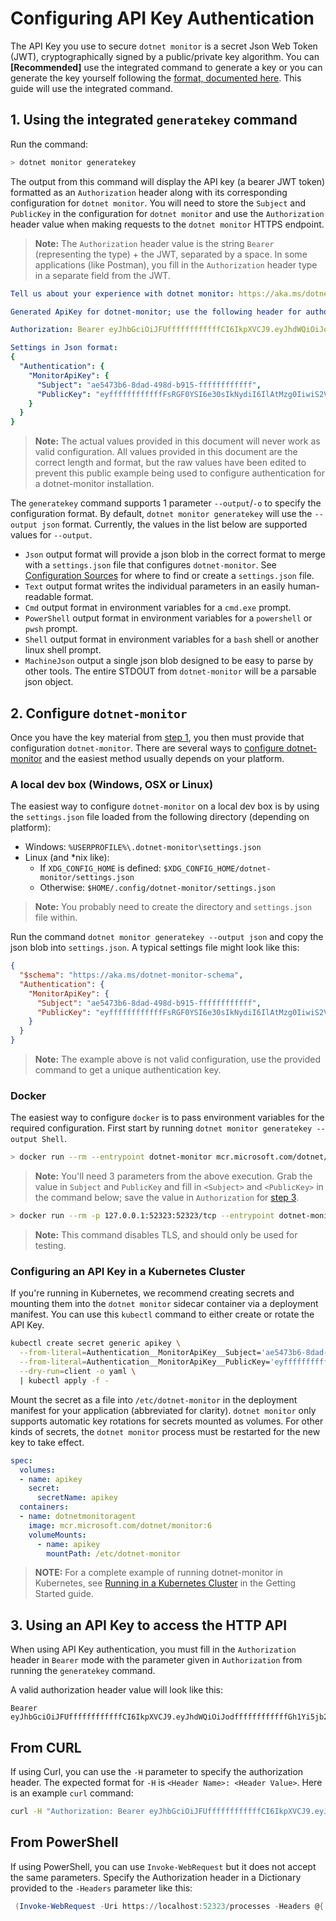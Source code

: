 
# Configuring API Key Authentication

The API Key you use to secure `dotnet monitor` is a secret Json Web Token (JWT), cryptographically signed by a public/private key algorithm. You can **[Recommended]** use the integrated command to generate a key or you can generate the key yourself following the [format, documented here](./api-key-format.md). This guide will use the integrated command.

## 1. Using the integrated `generatekey` command

Run the command:

```bash
> dotnet monitor generatekey
```

The output from this command will display the API key (a bearer JWT token) formatted as an `Authorization` header along with its corresponding configuration for `dotnet monitor`. You will need to store the `Subject` and `PublicKey` in the configuration for `dotnet monitor` and use the `Authorization` header value when making requests to the `dotnet monitor` HTTPS endpoint.

>**Note:** The `Authorization` header value is the string `Bearer` (representing the type) + the JWT, separated by a space. In some applications (like Postman), you fill in the `Authorization` header type in a separate field from the JWT.

```yaml
Tell us about your experience with dotnet monitor: https://aka.ms/dotnet-monitor-survey

Generated ApiKey for dotnet-monitor; use the following header for authorization:

Authorization: Bearer eyJhbGciOiJFUffffffffffffCI6IkpXVCJ9.eyJhdWQiOiJodffffffffffffGh1Yi5jb20vZG90bmV0L2RvdG5ldC1tb25pdG9yIiwiaXNzIjoiaHR0cHM6Ly9naXRodWIuY29tL2RvdG5ldC9kb3RuZXQtbW9uaXRvci9nZW5lcmF0ZWtleStNb25pdG9yQXBpS2V5Iiwic3ViIjoiYWU1NDczYjYtOGRhZC00OThkLWI5MTUtNTNiOWM2ODQwMDBlIn0.RZffffffffffff_yIyApvFKcxFpDJ65HJZek1_dt7jCTCMEEEffffffffffffR08OyhZZHs46PopwAsf_6fdTLKB1UGvLr95volwEwIFnHjdvMfTJ9ffffffffffffAU

Settings in Json format:
{
  "Authentication": {
    "MonitorApiKey": {
      "Subject": "ae5473b6-8dad-498d-b915-ffffffffffff",
      "PublicKey": "eyffffffffffffFsRGF0YSI6e30sIkNydiI6IlAtMzg0IiwiS2V5T3BzIjpbXSwiS3R5IjoiRUMiLCJYIjoiTnhIRnhVZ19QM1dhVUZWVzk0U3dUY3FzVk5zNlFLYjZxc3AzNzVTRmJfQ3QyZHdpN0RWRl8tUTVheERtYlJuWSIsIlg1YyI6W10sIlkiOiJmMXBDdmNoUkVpTWEtc1h6SlZQaS02YmViMHdrZmxfdUZBN0Vka2dwcjF5N251Wmk2cy1NcHl5RzhKdVFSNWZOIiwiS2V5U2l6ZSI6Mzg0LCJIYXNQcml2YXRlS2V5IjpmYWxzZSwiQ3J5cHRvUHJvdmlkZXJGYWN0b3J5Ijp7IkNyeXB0b1Byb3ZpZGVyQ2FjaGUiOnt9LCJDYWNoZVNpZ25hdHVyZVByb3ZpZGVycyI6dHJ1ZSwiU2lnbmF0dXJlUHJvdmlkZXJPYmplY3RQb29sQ2FjaGffffffffffff19"
    }
  }
}
```

>**Note:** The actual values provided in this document will never work as valid configuration. All values provided in this document are the correct length and format, but the raw values have been edited to prevent this public example being used to configure authentication for a dotnet-monitor installation.

The `generatekey` command supports 1 parameter `--output`/`-o` to specify the configuration format. By default, `dotnet monitor generatekey` will use the `--output json` format. Currently, the values in the list below are supported values for `--output`.

- `Json` output format will provide a json blob in the correct format to merge with a `settings.json` file that configures `dotnet-monitor`. See [Configuration Sources](./configuration.md#configuration-sources) for where to find or create a `settings.json` file.
- `Text` output format writes the individual parameters in an easily human-readable format.
- `Cmd` output format in environment variables for a `cmd.exe` prompt.
- `PowerShell` output format in environment variables for a `powershell` or `pwsh` prompt.
- `Shell` output format in environment variables for a `bash` shell or another linux shell prompt.
- `MachineJson` output a single json blob designed to be easy to parse by other tools. The entire STDOUT from `dotnet-monitor` will be a parsable json object.

## 2. Configure `dotnet-monitor`

Once you have the key material from [step 1](#1-using-the-integrated-generatekey-command), you then must provide that configuration `dotnet-monitor`. There are several ways to [configure dotnet-monitor](./configuration.md) and the easiest method usually depends on your platform.

### A local dev box (Windows, OSX or Linux)

The easiest way to configure `dotnet-monitor` on a local dev box is by using the `settings.json` file loaded from the following directory (depending on platform):

- Windows: `%USERPROFILE%\.dotnet-monitor\settings.json`
- Linux (and \*nix like):
  - If `XDG_CONFIG_HOME` is defined: `$XDG_CONFIG_HOME/dotnet-monitor/settings.json`
  - Otherwise: `$HOME/.config/dotnet-monitor/settings.json`

> **Note:** You probably need to create the directory and `settings.json` file within.

Run the command `dotnet monitor generatekey --output json` and copy the json blob into `settings.json`. A typical settings file might look like this:

```json
{
  "$schema": "https://aka.ms/dotnet-monitor-schema",
  "Authentication": {
    "MonitorApiKey": {
      "Subject": "ae5473b6-8dad-498d-b915-ffffffffffff",
      "PublicKey": "eyffffffffffffFsRGF0YSI6e30sIkNydiI6IlAtMzg0IiwiS2V5T3BzIjpbXSwiS3R5IjoiRUMiLCJYIjoiTnhIRnhVZ19QM1dhVUZWVzk0U3dUY3FzVk5zNlFLYjZxc3AzNzVTRmJfQ3QyZHdpN0RWRl8tUTVheERtYlJuWSIsIlg1YyI6W10sIlkiOiJmMXBDdmNoUkVpTWEtc1h6SlZQaS02YmViMHdrZmxfdUZBN0Vka2dwcjF5N251Wmk2cy1NcHl5RzhKdVFSNWZOIiwiS2V5U2l6ZSI6Mzg0LCJIYXNQcml2YXRlS2V5IjpmYWxzZSwiQ3J5cHRvUHJvdmlkZXJGYWN0b3J5Ijp7IkNyeXB0b1Byb3ZpZGVyQ2FjaGUiOnt9LCJDYWNoZVNpZ25hdHVyZVByb3ZpZGVycyI6dHJ1ZSwiU2lnbmF0dXJlUHJvdmlkZXJPYmplY3RQb29sQ2FjaGffffffffffff19"
    }
  }
}
```

>**Note:** The example above is not valid configuration, use the provided command to get a unique authentication key.

### Docker

The easiest way to configure `docker` is to pass environment variables for the required configuration. First start by running `dotnet monitor generatekey --output Shell`.

```bash
> docker run --rm --entrypoint dotnet-monitor mcr.microsoft.com/dotnet/monitor generatekey --output Text
```

>**Note:** You'll need 3 parameters from the above execution. Grab the value in `Subject` and `PublicKey` and fill in `<Subject>` and `<PublicKey>` in the command below; save the value in `Authorization` for [step 3](#3-using-an-api-key-to-access-the-http-api).

```bash
> docker run --rm -p 127.0.0.1:52323:52323/tcp --entrypoint dotnet-monitor --env DOTNETMONITOR_Authentication__MonitorApiKey__Subject=<Subject> --env DOTNETMONITOR_Authentication__MonitorApiKey__PublicKey=<PublicKey> mcr.microsoft.com/dotnet/monitor collect --urls http://+:52323 --metricUrls http://+:52325
```

>**Note:** This command disables TLS, and should only be used for testing.

### Configuring an API Key in a Kubernetes Cluster

If you're running in Kubernetes, we recommend creating secrets and mounting them into the `dotnet monitor` sidecar container via a deployment manifest. You can use this `kubectl` command to either create or rotate the API Key.

```sh
kubectl create secret generic apikey \
  --from-literal=Authentication__MonitorApiKey__Subject='ae5473b6-8dad-498d-b915-ffffffffffff' \
  --from-literal=Authentication__MonitorApiKey__PublicKey='eyffffffffffff...19' \
  --dry-run=client -o yaml \
  | kubectl apply -f -
```

Mount the secret as a file into `/etc/dotnet-monitor` in the deployment manifest for your application (abbreviated for clarity). `dotnet monitor` only supports automatic key rotations for secrets mounted as volumes. For other kinds of secrets, the `dotnet monitor` process must be restarted for the new key to take effect.

```yaml
spec:
  volumes:
  - name: apikey
    secret:
      secretName: apikey
  containers:
  - name: dotnetmonitoragent
    image: mcr.microsoft.com/dotnet/monitor:6
    volumeMounts:
      - name: apikey
        mountPath: /etc/dotnet-monitor

```

> **NOTE:** For a complete example of running dotnet-monitor in Kubernetes, see [Running in a Kubernetes Cluster](./kubernetes.md) in the Getting Started guide.

## 3. Using an API Key to access the HTTP API

When using API Key authentication, you must fill in the `Authorization` header in `Bearer` mode with the parameter given in `Authorization` from running the `generatekey` command.

A valid authorization header value will look like this:

```text
Bearer eyJhbGciOiJFUffffffffffffCI6IkpXVCJ9.eyJhdWQiOiJodffffffffffffGh1Yi5jb20vZG90bmV0L2RvdG5ldC1tb25pdG9yIiwiaXNzIjoiaHR0cHM6Ly9naXRodWIuY29tL2RvdG5ldC9kb3RuZXQtbW9uaXRvci9nZW5lcmF0ZWtleStNb25pdG9yQXBpS2V5Iiwic3ViIjoiYWU1NDczYjYtOGRhZC00OThkLWI5MTUtNTNiOWM2ODQwMDBlIn0.RZffffffffffff_yIyApvFKcxFpDJ65HJZek1_dt7jCTCMEEEffffffffffffR08OyhZZHs46PopwAsf_6fdTLKB1UGvLr95volwEwIFnHjdvMfTJ9ffffffffffffAU
```

## From CURL

If using Curl, you can use the `-H` parameter to specify the authorization header. The expected format for `-H` is `<Header Name>: <Header Value>`. Here is an example `curl` command:

```sh
curl -H "Authorization: Bearer eyJhbGciOiJFUffffffffffffCI6IkpXVCJ9.eyJhdWQiOiJodffffffffffffGh1Yi5jb20vZG90bmV0L2RvdG5ldC1tb25pdG9yIiwiaXNzIjoiaHR0cHM6Ly9naXRodWIuY29tL2RvdG5ldC9kb3RuZXQtbW9uaXRvci9nZW5lcmF0ZWtleStNb25pdG9yQXBpS2V5Iiwic3ViIjoiYWU1NDczYjYtOGRhZC00OThkLWI5MTUtNTNiOWM2ODQwMDBlIn0.RZffffffffffff_yIyApvFKcxFpDJ65HJZek1_dt7jCTCMEEEffffffffffffR08OyhZZHs46PopwAsf_6fdTLKB1UGvLr95volwEwIFnHjdvMfTJ9ffffffffffffAU" https://localhost:52323/processes
```

## From PowerShell

If using PowerShell, you can use `Invoke-WebRequest` but it does not accept the same parameters. Specify the Authorization header in a Dictionary provided to the `-Headers` parameter like this:

```powershell
 (Invoke-WebRequest -Uri https://localhost:52323/processes -Headers @{ 'Authorization' = 'Bearer eyJhbGciOiJFUffffffffffffCI6IkpXVCJ9.eyJhdWQiOiJodffffffffffffGh1Yi5jb20vZG90bmV0L2RvdG5ldC1tb25pdG9yIiwiaXNzIjoiaHR0cHM6Ly9naXRodWIuY29tL2RvdG5ldC9kb3RuZXQtbW9uaXRvci9nZW5lcmF0ZWtleStNb25pdG9yQXBpS2V5Iiwic3ViIjoiYWU1NDczYjYtOGRhZC00OThkLWI5MTUtNTNiOWM2ODQwMDBlIn0.RZffffffffffff_yIyApvFKcxFpDJ65HJZek1_dt7jCTCMEEEffffffffffffR08OyhZZHs46PopwAsf_6fdTLKB1UGvLr95volwEwIFnHjdvMfTJ9ffffffffffffAU' }).Content | ConvertFrom-Json
```

